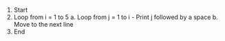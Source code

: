 1. Start
2. Loop from i = 1 to 5
    a. Loop from j = 1 to i
        - Print j followed by a space
    b. Move to the next line
3. End